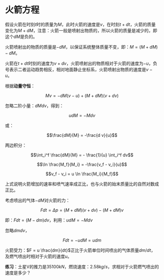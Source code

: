 # 火箭方程

假设火箭在时刻$t$时的质量为$M$，此时火箭的速度是$v$，在时刻$t + dt$，火箭的质量变化为$M + dM$，注意：火箭一般是喷射出物质的，所以火箭的质量是减少的，即这个$dM$是负的。

火箭喷射出的物质的质量是$-dM$，以保证系统整体质量不变，即：$M = (M + dM) -dM$。

火箭在$t + dt$时刻的速度为$v + dv$，火箭喷射出的物质相对于火箭的速度为$-u$，负号表示二者运动趋势相反，相对地面静止坐标系，火箭喷射出物质的速度是$v-u$。

根据**动量守恒**：

$$Mv = -dM(v-u) +(M+dM)(v+dv)$$

忽略二阶小量：$dM dv$，得到：

$$u dM =- M dv$$

或：

$$\frac{dM}{M} = -\frac{d v}{u}$$

两边积分：

$$\int_i^f \frac{dM}{M} = - \frac{1}{u} \int_i^f dv$$

$$\ln \frac{M_f}{M_i} = -\frac{v_f - v_i}{u}$$

$$v_f - v_i = u \ln \frac{M_i}{M_f}$$

上式说明火箭增加的速率和喷气速率成正比，也与火箭的始末质量比的自然对数成正比。

考虑喷出的气体$-dM$对火箭的力：

$$F dt = \Delta p = (M+dM)(v+dv) - (M+dM) v$$

即：$F dt =  (M-dm)dv$，利用：$u dM = - M dv$

忽略$dm dv$，

$$F dt = - u dM = u dm$$

火箭受力：$F = u \frac{dm}{dt}$正比于火箭单位时间喷出的气体质量$dm/dt$，及燃气喷出时相对于火箭的速度$u$。

**练习**：土星V的推力是35100$kN$，燃烧速度：2.58$kg/s$，求相对于火箭燃气喷出的速度是多少？
